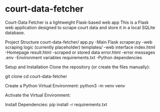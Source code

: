 # court-data-fetcher
Court-Data Fetcher is a lightweight Flask-based web app
This is a Flask web application designed to scrape court data and store it in a local SQLite database.

Project Structure
court-data-fetcher/
app.py                -Main Flask 
scraper.py            -web scraping logic (currently placeholder)
templates/            -web interface
  index.html          -Homepage 
  result.html         -scraped or stored data
  error.html          -error messages
.env                  -Environment variables
requirements.txt      -Python dependencies


Setup and Installation
Clone the repository (or create the files manually):

git clone <your-repo-url>
cd court-data-fetcher

Create a Python Virtual Environment:
python3 -m venv venv

Activate the Virtual Environment:

Install Dependencies:
pip install -r requirements.txt
